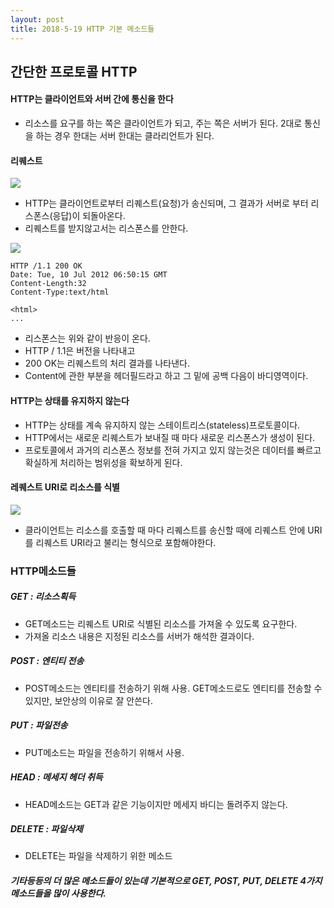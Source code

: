 ```yaml
---
layout: post
title: 2018-5-19 HTTP 기본 메소드들
---
```


## 간단한 프로토콜 HTTP

#### HTTP는 클라이언트와 서버 간에 통신을 한다

- 리소스를 요구를 하는 쪽은 클라이언트가 되고, 주는 쪽은 서버가 된다. 2대로 통신을 하는 경우 한대는 서버 한대는 클라리언트가 된다.

#### 리퀘스트

![](https://github.com/jaeyeon93/jaeyeon93.github.io/blob/master/images/network/chapter2/http_chapter2_1.jpeg?raw=true)
- HTTP는 클라이언트로부터 리퀘스트(요청)가 송신되며, 그 결과가 서버로 부터 리스폰스(응답)이 되돌아온다.
- 리퀘스트를 받지않고서는 리스폰스를 안한다.

![](https://github.com/jaeyeon93/jaeyeon93.github.io/blob/master/images/network/chapter2/http_chapter2_2.jpeg?raw=true)

```
HTTP /1.1 200 OK
Date: Tue, 10 Jul 2012 06:50:15 GMT
Content-Length:32
Content-Type:text/html

<html>
...
```
 - 리스폰스는 위와 같이 반응이 온다.
 - HTTP / 1.1은 버전을 나타내고
 - 200 OK는 리퀘스트의 처리 결과를 나타낸다.
 - Content에 관한 부분을 헤더필드라고 하고 그 밑에 공백 다음이 바디영역이다.

#### HTTP는 상태를 유지하지 않는다
- HTTP는 상태를 계속 유지하지 않는 스테이트리스(stateless)프로토콜이다.
- HTTP에서는 새로운 리퀘스트가 보내질 때 마다 새로운 리스폰스가 생성이 된다.
- 프로토콜에서 과거의 리스폰스 정보를 전혀 가지고 있지 않는것은 데이터를 빠르고 확실하게 처리하는 범위성을 확보하게 된다.

#### 레퀘스트 URI로 리소스를 식별

![](https://github.com/jaeyeon93/jaeyeon93.github.io/blob/master/images/network/chapter2/http_chapter2_4.jpeg?raw=true)

- 클라이언트는 리소스를 호출할 때 마다 리퀘스트를 송신할 때에 리퀘스트 안에 URI를 리퀘스트 URI라고 불리는 형식으로 포함해야한다.

### HTTP메소드들

##### GET : 리소스획득
- GET메소드는 리퀘스트 URI로 식별된 리소스를 가져올 수 있도록 요구한다.
- 가져올 리소스 내용은 지정된 리소스를 서버가 해석한 결과이다.

##### POST : 엔티티 전송

- POST메소드는 엔티티를 전송하기 위해 사용. GET메소드로도 엔티티를 전송할 수 있지만, 보안상의 이유로 잘 안쓴다.

##### PUT : 파일전송
- PUT메소드는 파일을 전송하기 위해서 사용.

##### HEAD : 메세지 헤더 취득
- HEAD메소드는 GET과 같은 기능이지만 메세지 바디는 돌려주지 않는다.

##### DELETE : 파일삭제
- DELETE는 파일을 삭제하기 위한 메소드

##### 기타등등의 더 많은 메소드들이 있는데 기본적으로 GET, POST, PUT, DELETE 4가지 메소드들을 많이 사용한다.
